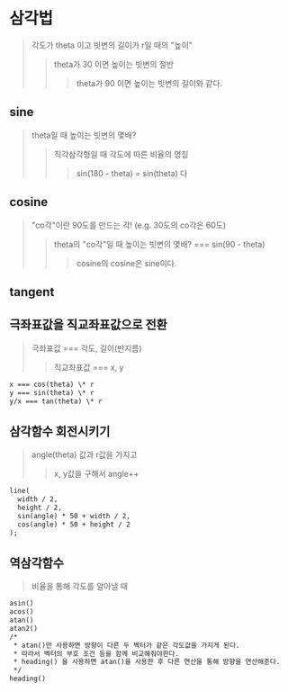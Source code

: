 # 삼각법

> 각도가 theta 이고 빗변의 길이가 r일 때의 "높이"
>
> > theta가 30 이면 높이는 빗변의 절반
> >
> > > theta가 90 이면 높이는 빗변의 길이와 같다.

## sine

> theta일 때 높이는 빗변의 몇배?
>
> > 직각삼각형일 때 각도에 따른 비율의 명칭
> >
> > > sin(180 - theta) = sin(theta) 다

## cosine

> "co각"이란 90도를 만드는 각! (e.g. 30도의 co각은 60도)
>
> > theta의 "co각"일 때 높이는 빗변의 몇배? === sin(90 - theta)
> >
> > > cosine의 cosine은 sine이다.

## tangent

## 극좌표값을 직교좌표값으로 전환

> 극좌표값 === 각도, 길이(반지름)
>
> > 직교좌표값 === x, y

```txt
x === cos(theta) \* r
y === sin(theta) \* r
y/x === tan(theta) \* r
```

## 삼각함수 회전시키기

> angle(theta) 값과 r값을 가지고
>
> > x, y값을 구해서 angle++

```txt
line(
  width / 2,
  height / 2,
  sin(angle) * 50 + width / 2,
  cos(angle) * 50 + height / 2
);
```

## 역삼각함수

> 비율을 통해 각도를 알아낼 때

```txt
asin()
acos()
atan()
atan2()
/*
 * atan()만 사용하면 방향이 다른 두 벡터가 같은 각도값을 가지게 된다.
 * 따라서 벡터의 부호 조건 등을 함께 비교해줘야한다.
 * heading() 을 사용하면 atan()을 사용한 후 다른 연산을 통해 방향을 연산해준다.
 */
heading()
```
